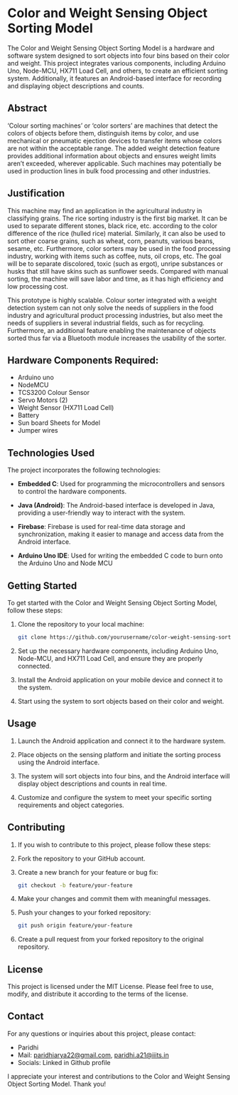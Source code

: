 # Color and Weight Sensing Object Sorting Model

The Color and Weight Sensing Object Sorting Model is a hardware and software system designed to sort objects into four bins based on their color and weight. This project integrates various components, including Arduino Uno, Node-MCU, HX711 Load Cell, and others, to create an efficient sorting system. Additionally, it features an Android-based interface for recording and displaying object descriptions and counts.

## Abstract

‘Colour sorting machines’ or ‘color sorters’ are machines that detect the colors
of objects before them, distinguish items by color, and use mechanical or pneumatic ejection devices to transfer items whose colors are not within the acceptable range. The added weight detection feature provides additional information about objects and ensures weight limits aren’t exceeded, wherever applicable. Such machines may potentially be used in production lines in bulk food processing and other industries.

## Justification

This machine may find an application in the agricultural industry in classifying grains. The rice sorting industry is the first big market. It can be used to separate different stones, black rice, etc. according to the color difference of the rice (hulled rice) material. Similarly, it can also be used to sort other coarse grains, such as wheat, corn, peanuts, various beans, sesame, etc. 
Furthermore, color sorters may be used in the food processing industry, working with items such as coffee, nuts, oil crops, etc. The goal will be to separate discolored, toxic (such as ergot), unripe substances or husks that still have skins such as sunflower seeds. Compared with manual sorting, the machine will save labor and time, as it has high efficiency and low processing cost. 

This prototype is highly scalable. Colour sorter integrated with a weight detection system can not only solve the needs of suppliers in the food industry and agricultural product processing industries, but also meet the needs of suppliers in several industrial fields, such as for recycling. Furthermore, an additional feature enabling the maintenance of objects sorted thus far via a Bluetooth module increases the usability of the sorter.


## Hardware Components Required:

   - Arduino uno
   - NodeMCU
   - TCS3200 Colour Sensor
   - Servo Motors (2)
   - Weight Sensor (HX711 Load Cell)
   - Battery
   - Sun board Sheets for Model
   - Jumper wires

## Technologies Used

The project incorporates the following technologies:

- **Embedded C**: Used for programming the microcontrollers and sensors to control the hardware components.

- **Java (Android)**: The Android-based interface is developed in Java, providing a user-friendly way to interact with the system.

- **Firebase**: Firebase is used for real-time data storage and synchronization, making it easier to manage and access data from the Android interface.
  
- **Arduino Uno IDE**: Used for writing the embedded C code to burn onto the Arduino Uno and Node MCU

## Getting Started

To get started with the Color and Weight Sensing Object Sorting Model, follow these steps:

1. Clone the repository to your local machine:

   ```bash
   git clone https://github.com/yourusername/color-weight-sensing-sorting-model.git

2. Set up the necessary hardware components, including Arduino Uno, Node-MCU, and HX711 Load Cell, and ensure they are properly connected.

3. Install the Android application on your mobile device and connect it to the system.

4. Start using the system to sort objects based on their color and weight.

## Usage
1. Launch the Android application and connect it to the hardware system.

2. Place objects on the sensing platform and initiate the sorting process using the Android interface.

3. The system will sort objects into four bins, and the Android interface will display object descriptions and counts in real time.

4. Customize and configure the system to meet your specific sorting requirements and object categories.

## Contributing
1. If you wish to contribute to this project, please follow these steps:

2. Fork the repository to your GitHub account.

3. Create a new branch for your feature or bug fix:

   ```bash
   git checkout -b feature/your-feature

4. Make your changes and commit them with meaningful messages.

5. Push your changes to your forked repository:

   ```bash
   git push origin feature/your-feature

6. Create a pull request from your forked repository to the original repository.

## License
This project is licensed under the MIT License. Please feel free to use, modify, and distribute it according to the terms of the license.

## Contact
For any questions or inquiries about this project, please contact:


- Paridhi 
- Mail: paridhiarya22@gmail.com, paridhi.a21@iiits.in
- Socials: Linked in Github profile

I appreciate your interest and contributions to the Color and Weight Sensing Object Sorting Model. Thank you!
